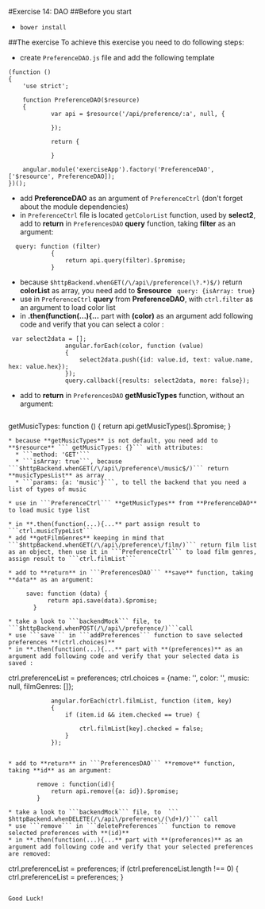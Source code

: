 #Exercise 14: DAO
##Before you start 
* ```bower install```

##The exercise
To achieve this exercise you need to do following steps:
* create ```PreferenceDAO.js``` file and add the following template
```
(function ()
{
    'use strict';

    function PreferenceDAO($resource)
    {
            var api = $resource('/api/preference/:a', null, {

            });
            
            return {
            
            }

    angular.module('exerciseApp').factory('PreferenceDAO', ['$resource', PreferenceDAO]);
})();
```

* add **PreferenceDAO** as an argument of ```PreferenceCtrl``` (don't forget about the module dependencies)
* in ```PreferenceCtrl``` file is located ```getColorList``` function, used by **select2**, add to **return** in ```PreferencesDAO``` **query** function, taking  **filter** as an argument:
```
  query: function (filter)
            {
                return api.query(filter).$promise;
            }
```
* because ```$httpBackend.whenGET(/\/api\/preference(\?.*)$/)``` return **colorList** as array, you need add to **$resource** ``` query: {isArray: true}```
* use in ```PreferenceCtrl``` **query** from **PreferenceDAO**, with ```ctrl.filter``` as an argument to load color list
* in **.then(function(...){...** part with **(color)** as an argument add following code and verify that you can select a color : 
```
 var select2data = [];
                angular.forEach(color, function (value)
                {
                    select2data.push({id: value.id, text: value.name, hex: value.hex});
                });
                query.callback({results: select2data, more: false});
```

* add to **return** in ```PreferencesDAO``` **getMusicTypes** function, without an argument:
  ```
 getMusicTypes: function ()
            {
                return api.getMusicTypes().$promise;
            }
  ```
* because **getMusicTypes** is not default, you need add to **$resource** ``` getMusicTypes: {}``` with attributes:
    * ```method: 'GET'```
    * ```isArray: true```, because  ```$httpBackend.whenGET(/\/api\/preference\/music$/)``` return **musicTypesList** as array
    * ```params: {a: 'music'}```, to tell the backend that you need a list of types of music

* use in ```PreferenceCtrl``` **getMusicTypes** from **PreferenceDAO** to load music type list

* in **.then(function(...){...** part assign result to ```ctrl.musicTypeList```
* add **getFilmGenres** keeping in mind that ```$httpBackend.whenGET(/\/api\/preference\/film/)``` return film list as an object, then use it in ```PreferenceCtrl``` to load film genres, assign result to ```ctrl.filmList```

* add to **return** in ```PreferencesDAO``` **save** function, taking  **data** as an argument:
```
         save: function (data) {
               return api.save(data).$promise;
           }
```
* take a look to ```backendMock``` file, to  ```$httpBackend.whenPOST(/\/api\/preference/)```call
* use ```save``` in ```addPreferences``` function to save selected preferences **(ctrl.choices)** 
* in **.then(function(...){...** part with **(preferences)** as an argument add following code and verify that your selected data is saved : 

```
 ctrl.preferenceList = preferences;
                ctrl.choices = {name: '', color: '', music: null, filmGenres: []};

                angular.forEach(ctrl.filmList, function (item, key)
                {
                    if (item.id && item.checked == true) {

                        ctrl.filmList[key].checked = false;
                    }
                });
```

* add to **return** in ```PreferencesDAO``` **remove** function, taking **id** as an argument:
```
            remove : function(id){
                return api.remove({a: id}).$promise;
            }
```
* take a look to ```backendMock``` file, to  ``` $httpBackend.whenDELETE(/\/api\/preference\/(\d+)/)``` call
* use ```remove``` in ```deletePreferences``` function to remove selected preferences with **(id)** 
* in **.then(function(...){...** part with **(preferences)** as an argument add following code and verify that your selected preferences are removed: 

```
 ctrl.preferenceList = preferences;
              if (ctrl.preferenceList.length !== 0) {
                                  ctrl.preferenceList = preferences;
                              }
```

Good Luck!
